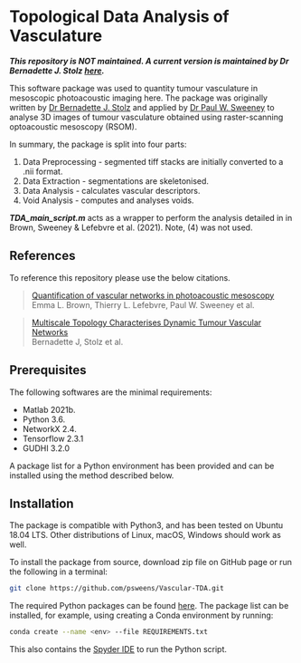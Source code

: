 # Topological Data Analysis of Vasculature

***This repository is NOT maintained. A current version is maintained by Dr Bernadette J. Stolz [here](https://github.com/stolzbernadette/TDA-Tumour-Vasculature).***

This software package was used to quantity tumour vasculature in mesoscopic photoacoustic imaging here. The package was originally written by [Dr Bernadette J. Stolz](https://www.maths.ox.ac.uk/people/bernadette.stolz) and applied by [Dr Paul W. Sweeney](www.psweeney.co.uk) to analyse 3D images of tumour vasculature obtained using raster-scanning optoacoustic mesoscopy (RSOM).

In summary, the package is split into four parts:
1. Data Preprocessing - segmented tiff stacks are initially converted to a .nii format.
2. Data Extraction - segmentations are skeletonised.
3. Data Analysis - calculates vascular descriptors.
4. Void Analysis - computes and analyses voids.

***TDA_main_script.m*** acts as a wrapper to perform the analysis detailed in in Brown, Sweeney & Lefebvre et al. (2021). Note, (4) was not used.

## References 
To reference this repository please use the below citations.

> [Quantification of vascular networks in photoacoustic mesoscopy](https://www.biorxiv.org/content/10.1101/2021.11.22.469541v1)<br>
> Emma L. Brown, Thierry L. Lefebvre, Paul W. Sweeney et al.

> [Multiscale Topology Characterises Dynamic Tumour Vascular Networks](https://arxiv.org/abs/2008.08667)<br>
> Bernadette J, Stolz et al.

## Prerequisites
The following softwares are the minimal requirements:
* Matlab 2021b.
* Python 3.6.
* NetworkX 2.4.
* Tensorflow 2.3.1
* GUDHI 3.2.0

A package list for a Python environment has been provided and can be installed using the method described below.

## Installation
The package is compatible with Python3, and has been tested on Ubuntu 18.04 LTS. 
Other distributions of Linux, macOS, Windows should work as well.

To install the package from source, download zip file on GitHub page or run the following in a terminal:
```bash
git clone https://github.com/psweens/Vascular-TDA.git
```

The required Python packages can be found [here](https://github.com/psweens/Vascular-TDA/blob/main/REQUIREMENTS.txt). The package list can be installed, for example, using creating a Conda environment by running:
```bash
conda create --name <env> --file REQUIREMENTS.txt
```
This also contains the [Spyder IDE](https://www.spyder-ide.org/) to run the Python script.
